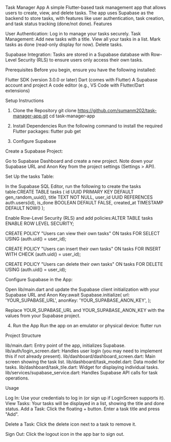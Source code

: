 Task Manager App
A simple Flutter-based task management app that allows users to create, view, and delete tasks. The app uses Supabase as the backend to store tasks, with features like user authentication, task creation, and task status tracking (done/not done).
Features

User Authentication: Log in to manage your tasks securely.
Task Management:
Add new tasks with a title.
View all your tasks in a list.
Mark tasks as done (read-only display for now).
Delete tasks.


Supabase Integration: Tasks are stored in a Supabase database with Row-Level Security (RLS) to ensure users only access their own tasks.

Prerequisites
Before you begin, ensure you have the following installed:

Flutter SDK (version 3.0.0 or later)
Dart (comes with Flutter)
A Supabase account and project
A code editor (e.g., VS Code with Flutter/Dart extensions)

Setup Instructions
1. Clone the Repository
git clone https://github.com/sumanm202/task-manager-app.git
cd task-manager-app

2. Install Dependencies
Run the following command to install the required Flutter packages:
flutter pub get

3. Configure Supabase

Create a Supabase Project:

Go to Supabase Dashboard and create a new project.
Note down your Supabase URL and Anon Key from the project settings (Settings > API).


Set Up the tasks Table:

In the Supabase SQL Editor, run the following to create the tasks table:CREATE TABLE tasks (
  id UUID PRIMARY KEY DEFAULT gen_random_uuid(),
  title TEXT NOT NULL,
  user_id UUID REFERENCES auth.users(id),
  is_done BOOLEAN DEFAULT FALSE,
  created_at TIMESTAMP DEFAULT NOW()
);


Enable Row-Level Security (RLS) and add policies:ALTER TABLE tasks ENABLE ROW LEVEL SECURITY;

CREATE POLICY "Users can view their own tasks" ON tasks
FOR SELECT
USING (auth.uid() = user_id);

CREATE POLICY "Users can insert their own tasks" ON tasks
FOR INSERT
WITH CHECK (auth.uid() = user_id);

CREATE POLICY "Users can delete their own tasks" ON tasks
FOR DELETE
USING (auth.uid() = user_id);




Configure Supabase in the App:

Open lib/main.dart and update the Supabase client initialization with your Supabase URL and Anon Key:await Supabase.initialize(
  url: 'YOUR_SUPABASE_URL',
  anonKey: 'YOUR_SUPABASE_ANON_KEY',
);


Replace YOUR_SUPABASE_URL and YOUR_SUPABASE_ANON_KEY with the values from your Supabase project.



4. Run the App
Run the app on an emulator or physical device:
flutter run

Project Structure

lib/main.dart: Entry point of the app, initializes Supabase.
lib/auth/login_screen.dart: Handles user login (you may need to implement this if not already present).
lib/dashboard/dashboard_screen.dart: Main screen showing the task list.
lib/dashboard/task_model.dart: Data model for tasks.
lib/dashboard/task_tile.dart: Widget for displaying individual tasks.
lib/services/supabase_service.dart: Handles Supabase API calls for task operations.

Usage

Log In: Use your credentials to log in (or sign up if LoginScreen supports it).
View Tasks: Your tasks will be displayed in a list, showing the title and done status.
Add a Task:
Click the floating + button.
Enter a task title and press "Add".


Delete a Task:
Click the delete icon next to a task to remove it.


Sign Out:
Click the logout icon in the app bar to sign out.
